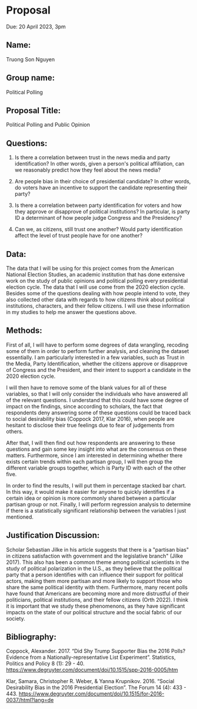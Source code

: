 # Proposal
Due: 20 April 2023, 3pm

## Name:

Truong Son Nguyen

## Group name:

Political Polling

## Proposal Title:

Political Polling and Public Opinion

## Questions:

1. Is there a correlation between trust in the news media and party identification? In other words, given a person's political affiliation, can we reasonably predict how they feel about the news media?

2. Are people bias in their choice of presidential candidate? In other words, do voters have an incentive to support the candidate representing their party?

3. Is there a correlation between party identification for voters and how they approve or disapprove of political institutions? In particular, is party ID a determinant of how people judge Congress and the Presidency?

4. Can we, as citizens, still trust one another? Would party identification affect the level of trust people have for one another?

## Data:

The data that I will be using for this project comes from the American National Election Studies, an academic institution that has done extensive work on the study of public opinions and political polling every presidential election cycle. The data that I will use come from the 2020 election cycle. Besides some of the questions dealing with how people intend to vote, they also collected other data with regards to how citizens think about political institutions, characters, and their fellow citizens. I will use these information in my studies to help me answer the questions above.

## Methods:

First of all, I will have to perform some degrees of data wrangling, recoding some of them in order to perform further analysis, and cleaning the dataset essentially. I am particularly interested in a few variables, such as Trust in the Media, Party Identification, whether the citizens approve or disapprove of Congress and the President, and their intent to support a candidate in the 2020 election cycle.

I will then have to remove some of the blank values for all of these variables, so that I will only consider the individuals who have answered all of the relevant questions. I understand that this could have some degree of impact on the findings, since according to scholars, the fact that respondents deny answering some of these questions could be traced back to social desirability bias (Coppock 2017, Klar 2016), when people are hesitant to disclose their true feelings due to fear of judgements from others.

After that, I will then find out how respondents are answering to these questions and gain some key insight into what are the consensus on these matters. Furthermore, since I am interested in determining whether there exists certain trends within each partisan group, I will then group the different variable groups together, which is Party ID with each of the other five.

In order to find the results, I will put them in percentage stacked bar chart. In this way, it would make it easier for anyone to quickly identifies if a certain idea or opinion is more commonly shared between a particular partisan group or not. Finally, I will perform regression analysis to determine if there is a statistically significant relationship between the variables I just mentioned.

## Justification Discussion:

Scholar Sebastian Jilke in his article suggests that there is a "partisan bias" in citizens satisfaction with government and the legislative branch" (Jilke 2017). This also has been a common theme among political scientists in the study of political polarization in the U.S., as they believe that the political party that a person identifies with can influence their support for political actors, making them more partisan and more likely to support those who share the same political identity with them. Furthermore, many recent polls have found that Americans are becoming more and more distrustful of their politicians, political institutions, and their fellow citizens (Orth 2022). I think it is important that we study these phenomenons, as they have significant impacts on the state of our political structure and the social fabric of our society.

## Bibliography:
Coppock, Alexander. 2017. “Did Shy Trump Supporter Bias the 2016 Polls? Evidence from a Nationally-representative List Experiment”. Statistics, Politics and Policy 8 (1): 29 - 40.
https://www.degruyter.com/document/doi/10.1515/spp-2016-0005/htm

Klar, Samara, Christopher R. Weber, & Yanna
Krupnikov. 2016. “Social Desirability Bias in the 2016
Presidential Election”. The Forum 14 (4): 433 - 443.
https://www.degruyter.com/document/doi/10.1515/for-2016-0037/html?lang=de
